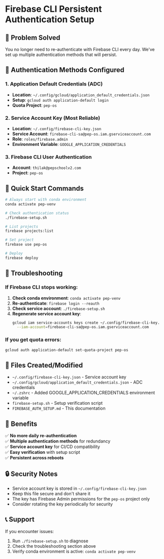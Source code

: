 # Firebase CLI Persistent Authentication Setup

## 🎯 Problem Solved
You no longer need to re-authenticate with Firebase CLI every day. We've set up multiple authentication methods that will persist.

## 🔐 Authentication Methods Configured

### 1. Application Default Credentials (ADC)
- **Location**: `~/.config/gcloud/application_default_credentials.json`
- **Setup**: `gcloud auth application-default login`
- **Quota Project**: `pep-os`

### 2. Service Account Key (Most Reliable)
- **Location**: `~/.config/firebase-cli-key.json`
- **Service Account**: `firebase-cli-sa@pep-os.iam.gserviceaccount.com`
- **Role**: `roles/firebase.admin`
- **Environment Variable**: `GOOGLE_APPLICATION_CREDENTIALS`

### 3. Firebase CLI User Authentication
- **Account**: `thilak@pepschoolv2.com`
- **Project**: `pep-os`

## 🚀 Quick Start Commands

```bash
# Always start with conda environment
conda activate pep-venv

# Check authentication status
./firebase-setup.sh

# List projects
firebase projects:list

# Set project
firebase use pep-os

# Deploy
firebase deploy
```

## 🔧 Troubleshooting

### If Firebase CLI stops working:
1. **Check conda environment**: `conda activate pep-venv`
2. **Re-authenticate**: `firebase login --reauth`
3. **Check service account**: `./firebase-setup.sh`
4. **Regenerate service account key**:
   ```bash
   gcloud iam service-accounts keys create ~/.config/firebase-cli-key.json \
     --iam-account=firebase-cli-sa@pep-os.iam.gserviceaccount.com
   ```

### If you get quota errors:
```bash
gcloud auth application-default set-quota-project pep-os
```

## 📁 Files Created/Modified

- `~/.config/firebase-cli-key.json` - Service account key
- `~/.config/gcloud/application_default_credentials.json` - ADC credentials
- `~/.zshrc` - Added GOOGLE_APPLICATION_CREDENTIALS environment variable
- `firebase-setup.sh` - Setup verification script
- `FIREBASE_AUTH_SETUP.md` - This documentation

## 🎉 Benefits

✅ **No more daily re-authentication**  
✅ **Multiple authentication methods** for redundancy  
✅ **Service account key** for CI/CD compatibility  
✅ **Easy verification** with setup script  
✅ **Persistent across reboots**  

## 🔒 Security Notes

- Service account key is stored in `~/.config/firebase-cli-key.json`
- Keep this file secure and don't share it
- The key has Firebase Admin permissions for the `pep-os` project only
- Consider rotating the key periodically for security

## 📞 Support

If you encounter issues:
1. Run `./firebase-setup.sh` to diagnose
2. Check the troubleshooting section above
3. Verify conda environment is active: `conda activate pep-venv` 
